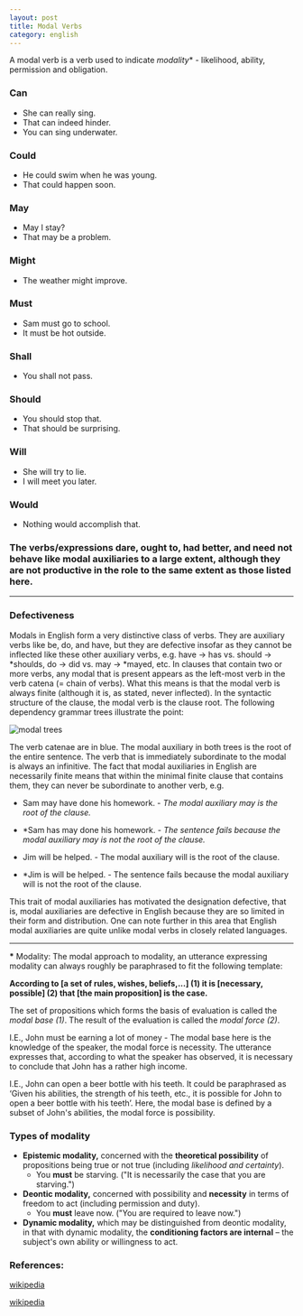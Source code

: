 ```yaml
---
layout: post
title: Modal Verbs
category: english
---
```



A modal verb is a verb used to indicate _modality_* - likelihood, ability, permission and obligation.

### Can

- She can really sing.
- That can indeed hinder.
- You can sing underwater.

### Could

- He could swim when he was young.
- That could happen soon.

### May

- May I stay?
- That may be a problem.

### Might

- The weather might improve.

### Must

- Sam must go to school.
- It must be hot outside.

### Shall

- You shall not pass.

### Should

- You should stop that.
-	That should be surprising.

### Will

- She will try to lie.
- I will meet you later.

### Would

- Nothing would accomplish that.


### The verbs/expressions dare, ought to, had better, and need not behave like modal auxiliaries to a large extent, although they are not productive in the role to the same extent as those listed here.

---

### Defectiveness


Modals in English form a very distinctive class of verbs. They are auxiliary verbs like be, do, and have, but they are defective insofar as they cannot be inflected like these other auxiliary verbs, e.g. have → has vs. should → \*shoulds, do → did vs. may → \*mayed, etc. In clauses that contain two or more verbs, any modal that is present appears as the left-most verb in the verb catena (= chain of verbs). What this means is that the modal verb is always finite (although it is, as stated, never inflected). In the syntactic structure of the clause, the modal verb is the clause root. The following dependency grammar trees illustrate the point:

![modal trees](https://upload.wikimedia.org/wikipedia/commons/2/21/Modal_trees_1%27.png)


The verb catenae are in blue. The modal auxiliary in both trees is the root of the entire sentence. The verb that is immediately subordinate to the modal is always an infinitive. The fact that modal auxiliaries in English are necessarily finite means that within the minimal finite clause that contains them, they can never be subordinate to another verb, e.g.


- Sam may have done his homework. - *The modal auxiliary may is the root of the clause.*
- \*Sam has may done his homework. - *The sentence fails because the modal auxiliary may is not the root of the clause.*


- Jim will be helped. - The modal auxiliary will is the root of the clause.
- \*Jim is will be helped. - The sentence fails because the modal auxiliary will is not the root of the clause.


This trait of modal auxiliaries has motivated the designation defective, that is, modal auxiliaries are defective in English because they are so limited in their form and distribution. One can note further in this area that English modal auxiliaries are quite unlike modal verbs in closely related languages.

---

**\*** Modality: The modal approach to modality, an utterance expressing modality can always roughly be paraphrased to fit the following template:


**According to [a set of rules, wishes, beliefs,...] \(1) it is [necessary, possible] \(2) that [the main proposition] is the case.**


The set of propositions which forms the basis of evaluation is called the *modal base (1)*. The result of the evaluation is called the *modal force (2)*.


I.E., John must be earning a lot of money - The modal base here is the knowledge of the speaker, the modal force is necessity. The utterance expresses that, according to what the speaker has observed, it is necessary to conclude that John has a rather high income.


I.E., John can open a beer bottle with his teeth. It could be paraphrased as ‘Given his abilities, the strength of his teeth, etc., it is possible for John to open a beer bottle with his teeth’. Here, the modal base is defined by a subset of John's abilities, the modal force is possibility.


### Types of modality

- **Epistemic modality,** concerned with the **theoretical possibility** of propositions being true or not true (including *likelihood and certainty*).
  - You **must** be starving. ("It is necessarily the case that you are starving.")
- **Deontic modality,** concerned with possibility and **necessity** in terms of freedom to act (including permission and duty).
  - You **must** leave now. ("You are required to leave now.")
- **Dynamic modality,** which may be distinguished from deontic modality, in that with dynamic modality, the **conditioning factors are internal** – the subject's own ability or willingness to act.



### References:


[wikipedia](https://en.wikipedia.org/wiki/Modal_verb)


[wikipedia](https://en.wikipedia.org/wiki/Linguistic_modality)
